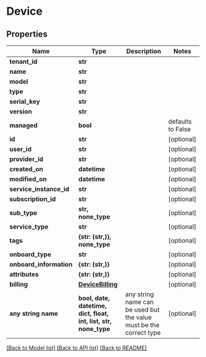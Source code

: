 # Device


## Properties
Name | Type | Description | Notes
------------ | ------------- | ------------- | -------------
**tenant_id** | **str** |  | 
**name** | **str** |  | 
**model** | **str** |  | 
**type** | **str** |  | 
**serial_key** | **str** |  | 
**version** | **str** |  | 
**managed** | **bool** |  | defaults to False
**id** | **str** |  | [optional] 
**user_id** | **str** |  | [optional] 
**provider_id** | **str** |  | [optional] 
**created_on** | **datetime** |  | [optional] 
**modified_on** | **datetime** |  | [optional] 
**service_instance_id** | **str** |  | [optional] 
**subscription_id** | **str** |  | [optional] 
**sub_type** | **str, none_type** |  | [optional] 
**service_type** | **str** |  | [optional] 
**tags** | **{str: (str,)}, none_type** |  | [optional] 
**onboard_type** | **str** |  | [optional] 
**onboard_information** | **{str: (str,)}** |  | [optional] 
**attributes** | **{str: (str,)}** |  | [optional] 
**billing** | [**DeviceBilling**](DeviceBilling.md) |  | [optional] 
**any string name** | **bool, date, datetime, dict, float, int, list, str, none_type** | any string name can be used but the value must be the correct type | [optional]

[[Back to Model list]](../README.md#documentation-for-models) [[Back to API list]](../README.md#documentation-for-api-endpoints) [[Back to README]](../README.md)


